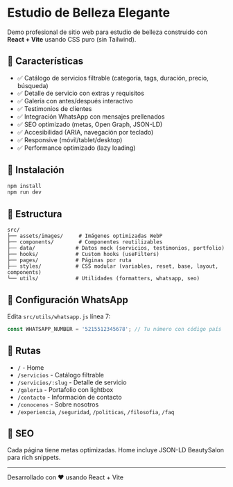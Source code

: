 # Estudio de Belleza Elegante

Demo profesional de sitio web para estudio de belleza construido con **React + Vite** usando CSS puro (sin Tailwind).

## 🎨 Características

- ✅ Catálogo de servicios filtrable (categoría, tags, duración, precio, búsqueda)
- ✅ Detalle de servicio con extras y requisitos
- ✅ Galería con antes/después interactivo
- ✅ Testimonios de clientes
- ✅ Integración WhatsApp con mensajes prellenados
- ✅ SEO optimizado (metas, Open Graph, JSON-LD)
- ✅ Accesibilidad (ARIA, navegación por teclado)
- ✅ Responsive (móvil/tablet/desktop)
- ✅ Performance optimizado (lazy loading)

## 🚀 Instalación

```bash
npm install
npm run dev
```

## 📁 Estructura

```
src/
├── assets/images/     # Imágenes optimizadas WebP
├── components/        # Componentes reutilizables
├── data/             # Datos mock (servicios, testimonios, portfolio)
├── hooks/            # Custom hooks (useFilters)
├── pages/            # Páginas por ruta
├── styles/           # CSS modular (variables, reset, base, layout, components)
└── utils/            # Utilidades (formatters, whatsapp, seo)
```

## 🔧 Configuración WhatsApp

Edita `src/utils/whatsapp.js` línea 7:
```javascript
const WHATSAPP_NUMBER = '5215512345678'; // Tu número con código país
```

## 📱 Rutas

- `/` - Home
- `/servicios` - Catálogo filtrable
- `/servicios/:slug` - Detalle de servicio
- `/galeria` - Portafolio con lightbox
- `/contacto` - Información de contacto
- `/conocenos` - Sobre nosotros
- `/experiencia`, `/seguridad`, `/politicas`, `/filosofia`, `/faq`

## 🎯 SEO

Cada página tiene metas optimizadas. Home incluye JSON-LD BeautySalon para rich snippets.

---

Desarrollado con ❤️ usando React + Vite
